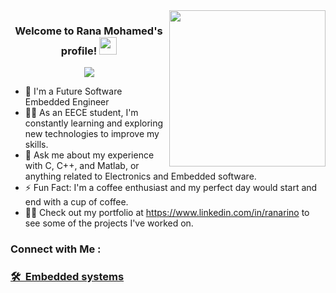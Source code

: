 
<img width="250" align="right" src="https://c.tenor.com/_DOBjnGspYAAAAAM/code-coding.gif">

<h3 align="center">
  Welcome to Rana Mohamed's profile!
  <img src="https://media.giphy.com/media/hvRJCLFzcasrR4ia7z/giphy.gif" width="28">
</h3>

<!-- Typing SVG by DenverCoder1 - https://github.com/DenverCoder1/readme-typing-svg -->
<p align="center">
  <a href="https://github.com/DenverCoder1/readme-typing-svg"><img src="https://readme-typing-svg.herokuapp.com/?lines=software-Embedded%20Engineer%20developer;Always%20learning%20new%20things&font=Fira%20Code&center=true&width=480&height=45&color=f75c7e&vCenter=true&size=22"></a>
</p> 

- 🏢 I'm a Future Software Embedded Engineer 
- 👨‍💻 As an EECE student, I'm constantly learning and exploring new technologies to improve my skills.
- 💬 Ask me about my experience with C, C++, and Matlab, or anything related to Electronics and Embedded software.
- ⚡ Fun Fact: I'm a coffee enthusiast and my perfect day would start and end with a cup of coffee.
- 👨‍💻 Check out my portfolio at https://www.linkedin.com/in/ranarino to see some of the projects I've worked on.


### Connect with Me :

<a href="https://www.linkedin.com/in/ranarino" target="_blank">

### 🛠 &nbsp;Embedded systems 

